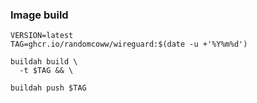### Image build

```
VERSION=latest
TAG=ghcr.io/randomcoww/wireguard:$(date -u +'%Y%m%d')

buildah build \
  -t $TAG && \

buildah push $TAG
```